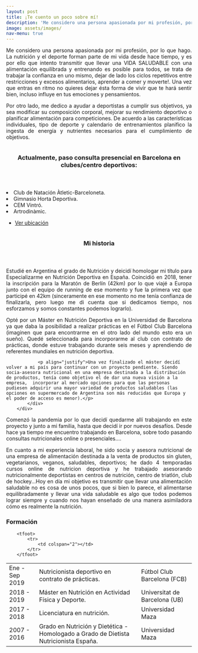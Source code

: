 ```yaml
---
layout: post
title: ¡Te cuento un poco sobre mí! 
description: 'Me considero una persona apasionada por mi profesión, por lo que hago. La nutrición y el deporte forman parte de mi vida desde hace mucho tiempo...'
image: assets/images/
nav-menu: true
---
```


<p align="justify">Me considero una persona apasionada por mi profesión, por lo que hago. La nutrición y el deporte forman parte de mi vida desde hace tiempo, y es por ello que intento transmitir que llevar una VIDA SALUDABLE con una alimentación equilibrada y entrenando es posible para todos, se trata de trabajar la confianza en uno mismo, dejar de lado los ciclos repetitivos entre restricciones y excesos alimentarios, aprender a comer y moverte!. Una vez que entras en ritmo no quieres dejar ésta forma de vivir que te hará sentir bien, incluso influye en tus emociones y pensamientos.<p/>
<p align="justify">Por otro lado, me dedico a ayudar a deportistas a cumplir sus objetivos, ya sea modificar su composición corporal, mejorar su rendimiento deportivo o planificar alimentación para competiciones. De acuerdo a las características individuales, tipo de deporte y calendario de entrenamientos planifico la ingesta de energía y nutrientes necesarios para el cumplimiento de objetivos.<p/>
<p>

<!-- Two -->
<section id="two" class="spotlights">
	<section>
		<a href="generic.html" class="image">
			<img src="{% link assets/images/Foto cv.jpeg %}" alt="" data-position="center center" />
		</a>
		<div class="content">
			<div class="inner">
				<header class="major">
					<h3>Actualmente, paso consulta presencial en Barcelona en clubes/centro deportivos:</h3>
				</header>
				<p><li>Club de Natación Àtletic-Barceloneta.</li>
				<li>Gimnasio Horta Deportiva.</li>
				<li>CEM Vintró.</li>
				<li>Artrodinàmic.</li></p>
				<ul class="actions">
					<li><a href="Servicios.html#mapas" class="button">Ver ubicación</a></li>
				</ul>
			</div>
		</div>
	</section>
	
<section>
		<a href="generic.html" class="image">
			<img src="{% link assets/images/SAVE_20200807_230801.jpg %}" alt="" data-position="top center" />
		</a>
		<div class="content">
			<div class="inner">
				<header class="major">
					<h3>Mi historia</h3>
				</header>
				<p align="justify">Estudié en Argentina el grado de Nutrición y deicidí homologar mi título para Especializarme en Nutrición Deportiva en España. Coincidió en 2018, tener la inscripción para la Maratón de Berlín (42km) por lo que viajé a Europa junto con el equipo de running de ese momento y fue la primera vez que participé en 42km (sinceramente en ese momento no me tenía confianza de finalizarla, pero luego me di cuenta que si dedicamos tiempo, nos esforzamos y somos constantes podemos lograrlo).</p>  
				<p align="justify">Opté por un Máster en Nutrición Deportiva en la Universidad de Barcelona ya que daba la posibilidad a realizar prácticas en el Fútbol Club Barcelona (imaginen que para encontrarme en el otro lado del mundo esto era un sueño). Quedé seleccionada para incorporarme al club con contrato de prácticas, donde estuve trabajando durante seis meses y aprendiendo de referentes mundiales en nutrición deportiva.</p>

				<p align="justify">Una vez finalizado el máster decidí volver a mi país para continuar con un proyecto pendiente. Siendo socia-asesora nutricional en una empresa destinada a la distribución de productos, tenía como objetivo el de dar una nueva visión a la empresa,  incorporar al mercado opciones para que las personas pudiesen adquirir una mayor variedad de productos saludables (las opciones en supermercado de Argentina son más reducidas que Europa y el poder de acceso es menor).</p>
			</div>
		</div>
</section>
	
<p>      </p>
<p>      </p>


<p align="justify">Comenzó la pandemia por lo que decidí quedarme allí trabajando en este proyecto y junto a mi familia, hasta que decidí ir por nuevos desafíos. Desde hace ya tiempo me encuentro trabajando en Barcelona, sobre todo pasando consultas nutricionales online o presenciales....</p>
	
<p align="justify">En cuanto a mi experiencia laboral, he sido socia y asesora nutricional de una empresa de alimentación destinada a la venta de productos sin gluten, vegetarianos, veganos, saludables, deportivos; he dado 4 temporadas cursos online de nutricion deportiva y he trabajado asesorando nutricionalmente deportistas en centros de nutrición, centro de triatlón, club de hockey...Hoy en día mi objetivo es transmitir que llevar una alimentación saludable no es cosa de unos pocos, que si bien lo parece, el alimentarse equilibradamente y llevar una vida saludable es algo que todos podemos lograr siempre y cuando nos hayan enseñado de una manera asimiladora cómo es realmente la nutrición.</p>
					
	

<!-- Formación -->
<h3>Formación</h3>
		

<div class="table-wrapper">
	<table>
		<thead>
	<Formación>
		<tbody>
			<tr>
				<td>Ene - Sep 2019</td>
				<td>Nutricionista deportivo en contrato de prácticas.</td>
				<td>Fútbol Club Barcelona (FCB)</td>
			</tr>
			<tr>
				<td>2018 - 2019</td>
				<td>Máster en Nutrición en Actividad Física y Deporte.</td>
				<td>Universitat de Barcelona (UB)</td>
			</tr>
			<tr>
				<td>2017 - 2018</td>
				<td> Licenciatura en nutrición.</td>
				<td>Universidad Maza</td>
			</tr>
			<tr>
				<td>2007 - 2016</td>
				<td>Grado en Nutrición y Dietética - Homologado a Grado de Dietista Nutricionista España.</td>
				<td>Universidad Maza</td> 

		<tfoot>
			<tr>
				<td colspan="2"></td>
			</tr>
		</tfoot>
